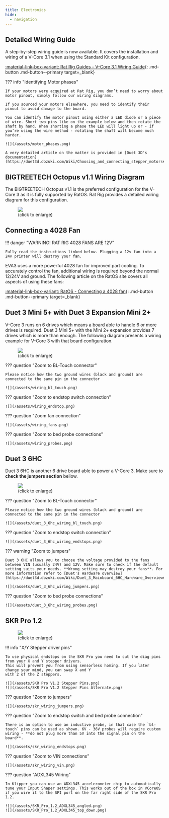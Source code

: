 ```yaml
---
title: Electronics
hide:
  - navigation
---
```


## Detailed Wiring Guide

A step-by-step wiring guide is now available. It covers the installation and wiring of a V-Core 3.1 when using the Standard Kit configuration.

[:material-link-box-variant: Rat Rig Guides - V-Core 3.1 Wiring Guide](https://ratrig.dozuki.com/Guide/11.+Wiring+Firmware+&+RatOS/143){: .md-button .md-button--primary target=_blank}

??? info "Identifying Motor phases"

    If your motors were acquired at Rat Rig, you don’t need to worry about motor pinout, simply follow our wiring diagrams.

    If you sourced your motors elsewhere, you need to identify their pinout to avoid damage to the board.

    You can identify the motor pinout using either a LED diode or a piece of wire. Short two pins like on the example below and then rotate the shaft by hand. When shorting a phase the LED will light up or - if you’re using the wire method - rotating the shaft will become much harder.

    ![](/assets/motor_phases.png)

    A very detailed article on the matter is provided in [Duet 3D's documentation](https://duet3d.dozuki.com/Wiki/Choosing_and_connecting_stepper_motors#Section_Using_the_internal_drivers).

## BIGTREETECH Octopus v1.1 Wiring Diagram

The BIGTREETECH Octopus v1.1 is the preferred configuration for the V-Core 3 as it is fully supported by RatOS. Rat Rig provides a detailed wiring diagram for this configuration.
<figure>
  <a href="/assets/octopus_wiring_huge.png" target="_blank">
      <img src="/assets/octopus_wiring.png"/>
  </a>
  <figcaption>(click to enlarge)</figcaption>
</figure>

## Connecting a 4028 Fan

!!! danger "WARNING! RAT RIG 4028 FANS ARE 12V"

    Fully read the instructions linked below. Plugging a 12v fan into a 24v printer will destroy your fan.

EVA3 uses a more powerful 4028 fan for improved part cooling. To accurately control the fan, additional wiring is required beyond the normal 12/24V and ground.
The following article on the RatOS site covers all aspects of using these fans:

[:material-link-box-variant: RatOS - Connecting a 4028 fan](https://os.ratrig.com/docs/guides/4028/){: .md-button .md-button--primary target=_blank}

## Duet 3 Mini 5+ with Duet 3 Expansion Mini 2+

V-Core 3 runs on 6 drives which means a board able to handle 6 or more drives is required. Duet 3 Mini 5+ with the Mini 2+ expansion provides 7 drives which is more than enough. The following diagram presents a wiring example for V-Core 3 with that board configuration.
<figure>
  <a href="/assets/wiring_huge.png" target="_blank">
      <img src="/assets/wiring.png"/>
  </a>
  <figcaption>(click to enlarge)</figcaption>
</figure>

??? question "Zoom to BL-Touch connector"

    Please notice how the two ground wires (black and ground) are connected to the same pin in the connector

    ![](/assets/wiring_bl_touch.png)

??? question "Zoom to endstop switch connection"

    ![](/assets/wiring_endstop.png)

??? question "Zoom fan connection"

    ![](/assets/wiring_fans.png)

??? question "Zoom to bed probe connections"

    ![](/assets/wiring_probes.png)

## Duet 3 6HC

Duet 3 6HC is another 6 drive board able to power a V-Core 3. Make sure to **check the jumpers section** bellow.

<figure>
  <a href="/assets/duet_3_6hc_wiring_huge.png" target="_blank">
      <img src="/assets/duet_3_6hc_wiring.png"/>
  </a>
  <figcaption>(click to enlarge)</figcaption>
</figure>

??? question "Zoom to BL-Touch connector"

    Please notice how the two ground wires (black and ground) are connected to the same pin in the connector

    ![](/assets/duet_3_6hc_wiring_bl_touch.png)

??? question "Zoom to endstop switch connection"

    ![](/assets/duet_3_6hc_wiring_endstops.png)

??? warning "Zoom to jumpers"

    Duet 3 6HC allows you to choose the voltage provided to the fans between VIN (usually 24V) and 12V. Make sure to check if the default setting suits your needs. **Wrong setting may destroy your fans**. For more information refer to [Duet's Hardware overview](https://duet3d.dozuki.com/Wiki/Duet_3_Mainboard_6HC_Hardware_Overview#Section_Power_distribution).

    ![](/assets/duet_3_6hc_wiring_jumpers.png)

??? question "Zoom to bed probe connections"

    ![](/assets/duet_3_6hc_wiring_probes.png)

## SKR Pro 1.2

<figure>
  <a href="/assets/skr_wiring_huge.png" target="_blank">
      <img src="/assets/skr_wiring.png"/>
  </a>
  <figcaption>(click to enlarge)</figcaption>
</figure>

!!! info "X/Y Stepper driver pins"

    To use physical endstops on the SKR Pro you need to cut the diag pins from your X and Y stepper drivers.
    This will prevent you from using sensorless homing. If you later change your mind, you can swap X and Y
    with 2 of the Z steppers.

    ![](/assets/SKR Pro V1.2 Stepper Pins.png)
    ![](/assets/SKR Pro V1.2 Stepper Pins Alternate.png)

??? question "Zoom to jumpers"

    ![](/assets/skr_wiring_jumpers.png)

??? question "Zoom to endstop switch and bed probe connection"

    There is an option to use an inductive probe, in that case the `bl-touch` pins can be used as shown. 6V - 36V probes will require custom wiring - **do not plug more than 5V into the signal pin on the board**.

    ![](/assets/skr_wiring_endstops.png)

??? question "Zoom to VIN connections"

    ![](/assets/skr_wiring_vin.png)

??? question "ADXL345 Wiring"

    In Klipper you can use an ADXL345 accelerometer chip to automatically tune your Input Shaper settings. This works out of the box in VCoreOS if you wire it to the SPI port on the far right side of the SKR Pro 1.2.

    ![](/assets/SKR_Pro_1.2_ADXL345_angled.png)
    ![](/assets/SKR_Pro_1.2_ADXL345_top_down.png)


